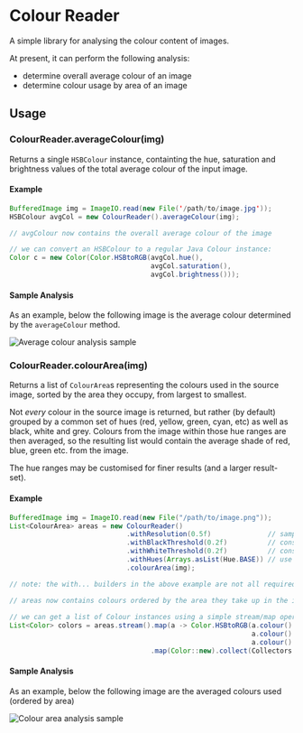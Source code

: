 # Colour Reader

A simple library for analysing the colour content of images.

At present, it can perform the following analysis:

- determine overall average colour of an image
- determine colour usage by area of an image

## Usage

### ColourReader.averageColour(img)

Returns a single `HSBColour` instance, containting the hue, saturation and
brightness values of the total average colour of the input image.

#### Example

```java
BufferedImage img = ImageIO.read(new File('/path/to/image.jpg'));
HSBColour avgCol = new ColourReader().averageColour(img);

// avgColour now contains the overall average colour of the image

// we can convert an HSBColour to a regular Java Colour instance:
Color c = new Color(Color.HSBtoRGB(avgCol.hue(), 
                                   avgCol.saturation(), 
                                   avgCol.brightness()));
```

#### Sample Analysis

As an example, below the following image is the average colour determined by the
`averageColour` method.

![Average colour analysis sample](https://i.imgur.com/PzWvK0T.jpg)


### ColourReader.colourArea(img)

Returns a list of `ColourArea`s representing the colours used in the
source image, sorted by the area they occupy, from largest to smallest.

Not *every* colour in the source image is returned, but rather (by default)
grouped by a common set of hues (red, yellow, green, cyan, etc) as well as
black, white and grey. Colours from the image within those hue ranges are then
averaged, so the resulting list would contain the average shade of red, blue,
green etc. from the image.

The hue ranges may be customised for finer results (and a larger result-set).

#### Example

```java
BufferedImage img = ImageIO.read(new File("/path/to/image.png"));
List<ColourArea> areas = new ColourReader()
                             .withResolution(0.5f)              // sample only 50% of the image pixels
                             .withBlackThreshold(0.2f)          // consider pixels with brightness less than this to be black 
                             .withWhiteThreshold(0.2f)          // consider pixels with brightness greater than 1 minus this to be white
                             .withHues(Arrays.asList(Hue.BASE)) // use BASE hues set
                             .colourArea(img);

// note: the with... builders in the above example are not all required

// areas now contains colours ordered by the area they take up in the image
  
// we can get a list of Colour instances using a simple stream/map operation:
List<Color> colors = areas.stream().map(a -> Color.HSBtoRGB(a.colour().hue(), 
                                                            a.colour().saturation(),
                                                            a.colour().brightness()))
                                   .map(Color::new).collect(Collectors.toList());
```

#### Sample Analysis

As an example, below the following image are the averaged colours used (ordered
by area) 

![Colour area analysis sample](https://i.imgur.com/epUGhuQ.jpg)
